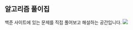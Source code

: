 <h2>알고리즘 풀이집</h2>
백준 사이트에 있는 문제를 직접 풀어보고 해설하는 공간입니다.
<img src="http://mazassumnida.wtf/api/v2/generate_badge?boj=dkfkqldk54">
